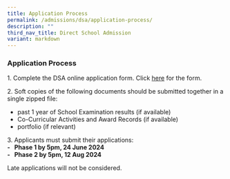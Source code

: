 ```yaml
---
title: Application Process
permalink: /admissions/dsa/application-process/
description: ""
third_nav_title: Direct School Admission
variant: markdown
---
```

### **Application Process**
1\. Complete the DSA online application form. Click&nbsp;[here](https://form.gov.sg/admin/form/66397f28cecabd226917dd57)&nbsp;for the form.

2\. Soft copies of the following documents should be submitted together in a single zipped file:

* past 1 year of School Examination results (if available)&nbsp; &nbsp; &nbsp; &nbsp; &nbsp; &nbsp;&nbsp;
* Co-Curricular Activities and Award Records (if available)
* portfolio (if relevant)

3\. Applicants must submit their applications:<br>
**\-&nbsp; &nbsp;Phase 1 by 5pm, 24 June 2024**<br>
**\-&nbsp; &nbsp;Phase 2 by 5pm, 12 Aug 2024**<br>


Late applications will not be considered.